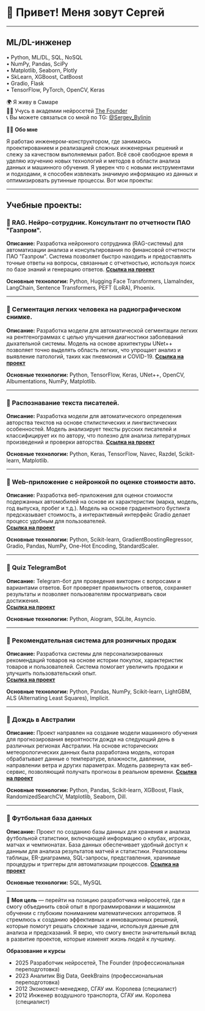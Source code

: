 # 👋 Привет! Меня зовут Сергей
______________________________
## ML/DL-инженер

• Python, ML/DL, SQL, NoSQL<br/>
• NumPy, Pandas, SciPy<br/>
• Matplotlib, Seaborn, Plotly<br/>
• SkLearn, XGBoost, CatBoost<br/>
• Gradio, Flask<br/>
• TensorFlow, PyTorch, OpenCV, Keras<br/>

🌍 Я живу в Самаре  
👨‍🎓 Учусь в академии нейросетей [The Founder](https://academy.the-founder.ru/)  
📞 Вы можете связаться со мной по TG: [@Sergey_Bylinin](https://t.me/sergey_bylinin)

👨‍💻 **Обо мне**

Я работаю инженером-конструктором, где занимаюсь проектированием и реализацией сложных инженерных решений и слежу за качеством выполняемых работ. Всё своё свободное время я уделяю изучению новых технологий и методов в области анализа данных и машинного обучения. Я уверен что с новыми инструментами и подходами, я способен извлекать значимую информацию из данных и оптимизировать рутинные процессы. Вот мои проекты:
___
  
## Учебные проекты:

### 📌 RAG. Нейро-сотрудник. Консультант по отчетности ПАО "Газпром".

**Описание:** Разработка нейронного сотрудника (RAG-системы) для автоматизации анализа и консультирования по финансовой отчетности ПАО "Газпром". Система позволяет быстро находить и предоставлять точные ответы на вопросы, связанные с отчетностью, используя поиск по базе знаний и генерацию ответов.
[**Ссылка на проект**](https://github.com/sergeybylinin/RAG-Gazprom)

**Основные технологии:** Python, Hugging Face Transformers, LlamaIndex, LangChain, Sentence Transformers, PEFT (LoRA), Phoenix.

____

### 📌 Сегментация легких человека на радиографическом снимке.

**Описание:** Разработка модели для автоматической сегментации легких на рентгенограммах с целью улучшения диагностики заболеваний дыхательной системы. Модель на основе архитектуры UNet++ позволяет точно выделять область легких, что упрощает анализ и выявление патологий, таких как пневмония и COVID-19.
[**Ссылка на проект**](https://github.com/sergeybylinin/Semantic-segmentation-of-human-lungs-on-radiographic-images) 

**Основные технологии:** Python, TensorFlow, Keras, UNet++, OpenCV, Albumentations, NumPy, Matplotlib.

___

### 📌 Распознавание текста писателей.

**Описание:** Разработка модели для автоматического определения авторства текстов на основе стилистических и лингвистических особенностей. Модель анализирует тексты русских писателей и классифицирует их по автору, что полезно для анализа литературных произведений и проверки авторства.
[**Ссылка на проект**](https://github.com/sergeybylinin/Text-recognition) 

**Основные технологии:** Python, Keras, TensorFlow, Navec, Razdel, Scikit-learn, Matplotlib.

___

### 📌 Web-приложение с нейронкой по оценке стоимости авто.

**Описание:** Разработка веб-приложения для оценки стоимости подержанных автомобилей на основе их характеристик (марка, модель, год выпуска, пробег и т.д.). Модель на основе градиентного бустинга предсказывает стоимость, а интерактивный интерфейс Gradio делает процесс удобным для пользователей.  
[**Ссылка на проект**](https://github.com/sergeybylinin/Web-application-for-assessing-the-value-of-cars)

**Основные технологии:** Python, Scikit-learn, GradientBoostingRegressor, Gradio, Pandas, NumPy, One-Hot Encoding, StandardScaler.

___

### 📌 Quiz TelegramBot

**Описание:** Telegram-бот для проведения викторин с вопросами и вариантами ответов. Бот проверяет правильность ответов, сохраняет результаты и позволяет пользователям просматривать свои достижения.  
[**Ссылка на проект**](https://github.com/sergeybylinin/Quiz-Telegram-Bot?tab=readme-ov-file)

**Основные технологии:** Python, Aiogram, SQLite, Asyncio.

___

### 📌 Рекомендательная система для розничных продаж

**Описание:** Разработка системы для персонализированных рекомендаций товаров на основе истории покупок, характеристик товаров и пользователей. Система помогает увеличить продажи и улучшить пользовательский опыт.  
[**Ссылка на проект**](https://github.com/sergeybylinin/Retail-recommended-system/tree/main)

**Основные технологии:** Python, Pandas, NumPy, Scikit-learn, LightGBM, ALS (Alternating Least Squares), Implicit.

___

### 📌 Дождь в Австралии
**Описание:** Проект направлен на создание модели машинного обучения для прогнозирования вероятности дождя на следующий день в различных регионах Австралии. На основе исторических метеорологических данных была разработана модель, которая обрабатывает данные о температуре, влажности, давлении, направлении ветра и других параметрах. Модель развернута как веб-сервис, позволяющий получать прогнозы в реальном времени.
[**Ссылка на проект**](https://github.com/sergeybylinin/Rain-in-Australia)

**Основные технологии:** Python, Pandas, Scikit-learn, XGBoost, Flask, RandomizedSearchCV, Matplotlib, Seaborn, Dill.

___

### 📌 Футбольная база данных
**Описание:** Проект по созданию базы данных для хранения и анализа футбольной статистики, включающей информацию о клубах, игроках, матчах и чемпионатах. База данных обеспечивает удобный доступ к данным для анализа результатов матчей и статистики. Реализованы таблицы, ER-диаграмма, SQL-запросы, представления, хранимые процедуры и триггеры для автоматизации процессов.
[**Ссылка на проект**](https://github.com/sergeybylinin/Database-for-get-football-stats)

**Основные технологии:** SQL, MySQL

___

🎯 **Моя цель** — перейти на позицию разработчика нейросетей, где я смогу объединить свой опыт в программировании и машинном обучении с глубоким пониманием математических алгоритмов. Я стремлюсь к созданию эффективных и инновационных решений, которые помогут решать сложные задачи, используя данные для анализа и предсказаний. Я верю, что смогу внести значительный вклад в развитие проектов, которые изменят жизнь людей к лучшему.

**Образование и курсы**
* 2025 Разработчик нейросетей, The Founder (профессиональная переподготовка)
* 2023 Аналитик Big Data, GeekBrains (профессиональная переподготовка)
* 2012 Экономист-менеджер,  СГАУ им. Королева (специалист)
* 2012 Инженер воздушного транспорта, СГАУ им. Королева (специалист)
